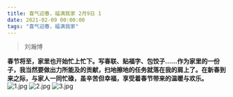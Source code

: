 ```yaml
---
title: 喜气迎春，福满我家 2月9日 1
date: 2021-02-09 00:00:00
tags: "喜气迎春，福满我家"
---
```

> 刘瀚博

**春节将至，家里也开始忙上忙下。写春联、贴福字、包饺子......作为家里的一份子，我当然要做出力所能及的贡献，扫地擦地的任务就落在我的肩上了。在新春到来之际，与家人一同忙碌，虽辛苦但幸福，享受着春节带来的温暖与欢乐。**
![1.jpg](https://i.loli.net/2021/02/09/JtVarQ1RxDHOseB.jpg)
![2.jpg](https://i.loli.net/2021/02/09/ViSW1J2XKzRjDva.jpg)
![3.jpg](https://i.loli.net/2021/02/09/QOTnWJvaSjmh18z.jpg)